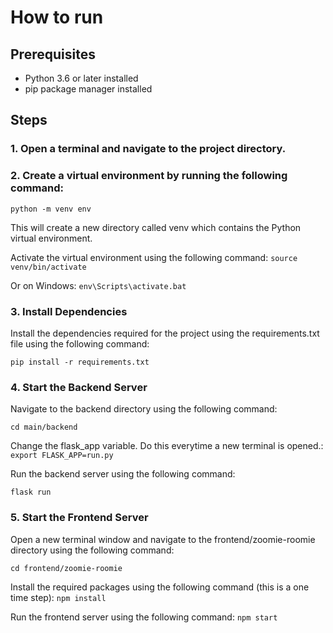 # How to run

## Prerequisites
* Python 3.6 or later installed
* pip package manager installed

## Steps
### 1. Open a terminal and navigate to the project directory.
### 2. Create a virtual environment by running the following command:

  `python -m venv env`

  This will create a new directory called venv which contains the Python virtual environment.

  Activate the virtual environment using the following command:
  `source venv/bin/activate`
  
  Or on Windows:
`env\Scripts\activate.bat`

### 3. Install Dependencies
Install the dependencies required for the project using the requirements.txt file using the following command:

`pip install -r requirements.txt`

### 4. Start the Backend Server
Navigate to the backend directory using the following command:

`cd main/backend`

Change the flask_app variable. Do this everytime a new terminal is opened.:
`export FLASK_APP=run.py`

Run the backend server using the following command:

`flask run`

### 5. Start the Frontend Server
Open a new terminal window and navigate to the frontend/zoomie-roomie directory using the following command:

`cd frontend/zoomie-roomie`

Install the required packages using the following command (this is a one time step):
`npm install`

Run the frontend server using the following command:
`npm start`


